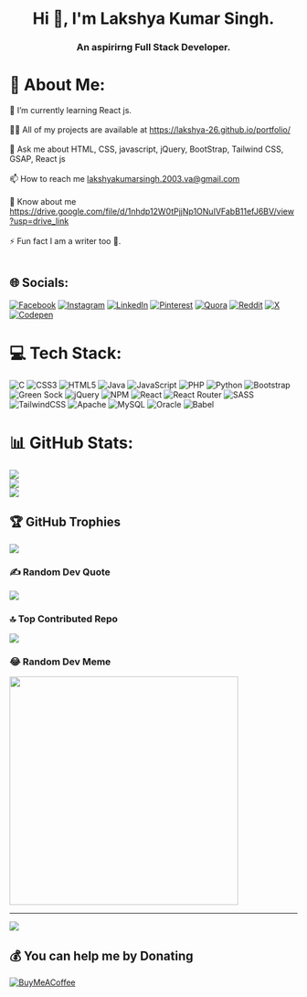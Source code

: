 <h1 align="center">Hi 👋, I'm Lakshya Kumar Singh.</h1>
<h3 align="center">An aspirirng Full Stack Developer.</h3>

# 💫 About Me:
🌱 I’m currently learning React js.<br><br>👨‍💻 All of my projects are available at https://lakshya-26.github.io/portfolio/<br><br>💬 Ask me about HTML, CSS, javascript, jQuery, BootStrap, Tailwind CSS, GSAP, React js<br><br>📫 How to reach me lakshyakumarsingh.2003.va@gmail.com<br><br>📄 Know about me https://drive.google.com/file/d/1nhdp12W0tPjjNp1ONuIVFabB11efJ6BV/view?usp=drive_link<br><br>⚡ Fun fact I am a writer too 🤪.<br><br>


## 🌐 Socials:
[![Facebook](https://img.shields.io/badge/Facebook-%231877F2.svg?logo=Facebook&logoColor=white)](https://facebook.com/https://www.facebook.com/lakshya.rajput.714049) [![Instagram](https://img.shields.io/badge/Instagram-%23E4405F.svg?logo=Instagram&logoColor=white)](https://instagram.com/https://www.instagram.com/lakshya_kr_singh_26?igsh=MTV6cDRpbWM1NXRpdA==) [![LinkedIn](https://img.shields.io/badge/LinkedIn-%230077B5.svg?logo=linkedin&logoColor=white)](https://linkedin.com/in/https://www.linkedin.com/in/lakshya-kumar-singh-49703924a/) [![Pinterest](https://img.shields.io/badge/Pinterest-%23E60023.svg?logo=Pinterest&logoColor=white)](https://pinterest.com/https://in.pinterest.com/lakshyakumarsingh2003va/?invite_code=a823329413bc48b0b8c9de7ba67c79cb&sender=988751430598893003) [![Quora](https://img.shields.io/badge/Quora-%23B92B27.svg?logo=Quora&logoColor=white)](https://quora.com/profile/https://www.quora.com/profile/All-In-One-With-Lakshya?ch=2&oid=1028013301&srid=u5gmlM&target_type=user) [![Reddit](https://img.shields.io/badge/Reddit-%23FF4500.svg?logo=Reddit&logoColor=white)](https://reddit.com/user/https://www.reddit.com/u/lakshya_25/s/VPqwoRMFOw) [![X](https://img.shields.io/badge/X-black.svg?logo=X&logoColor=white)](https://x.com/https://twitter.com/LakshyaKumarS20) [![Codepen](https://img.shields.io/badge/Codepen-000000?style=for-the-badge&logo=codepen&logoColor=white)](https://codepen.io/https://codepen.io/lakshya-26) 

# 💻 Tech Stack:
![C](https://img.shields.io/badge/c-%2300599C.svg?style=for-the-badge&logo=c&logoColor=white) ![CSS3](https://img.shields.io/badge/css3-%231572B6.svg?style=for-the-badge&logo=css3&logoColor=white) ![HTML5](https://img.shields.io/badge/html5-%23E34F26.svg?style=for-the-badge&logo=html5&logoColor=white) ![Java](https://img.shields.io/badge/java-%23ED8B00.svg?style=for-the-badge&logo=openjdk&logoColor=white) ![JavaScript](https://img.shields.io/badge/javascript-%23323330.svg?style=for-the-badge&logo=javascript&logoColor=%23F7DF1E) ![PHP](https://img.shields.io/badge/php-%23777BB4.svg?style=for-the-badge&logo=php&logoColor=white) ![Python](https://img.shields.io/badge/python-3670A0?style=for-the-badge&logo=python&logoColor=ffdd54) ![Bootstrap](https://img.shields.io/badge/bootstrap-%238511FA.svg?style=for-the-badge&logo=bootstrap&logoColor=white) ![Green Sock](https://img.shields.io/badge/green%20sock-88CE02?style=for-the-badge&logo=greensock&logoColor=white) ![jQuery](https://img.shields.io/badge/jquery-%230769AD.svg?style=for-the-badge&logo=jquery&logoColor=white) ![NPM](https://img.shields.io/badge/NPM-%23CB3837.svg?style=for-the-badge&logo=npm&logoColor=white) ![React](https://img.shields.io/badge/react-%2320232a.svg?style=for-the-badge&logo=react&logoColor=%2361DAFB) ![React Router](https://img.shields.io/badge/React_Router-CA4245?style=for-the-badge&logo=react-router&logoColor=white) ![SASS](https://img.shields.io/badge/SASS-hotpink.svg?style=for-the-badge&logo=SASS&logoColor=white) ![TailwindCSS](https://img.shields.io/badge/tailwindcss-%2338B2AC.svg?style=for-the-badge&logo=tailwind-css&logoColor=white) ![Apache](https://img.shields.io/badge/apache-%23D42029.svg?style=for-the-badge&logo=apache&logoColor=white) ![MySQL](https://img.shields.io/badge/mysql-%2300000f.svg?style=for-the-badge&logo=mysql&logoColor=white) ![Oracle](https://img.shields.io/badge/Oracle-F80000?style=for-the-badge&logo=oracle&logoColor=white) ![Babel](https://img.shields.io/badge/Babel-F9DC3e?style=for-the-badge&logo=babel&logoColor=black)
# 📊 GitHub Stats:
![](https://github-readme-stats.vercel.app/api?username=lakshya-26&theme=radical&hide_border=false&include_all_commits=true&count_private=true)<br/>
![](https://github-readme-streak-stats.herokuapp.com/?user=lakshya-26&theme=radical&hide_border=false)<br/>
![](https://github-readme-stats.vercel.app/api/top-langs/?username=lakshya-26&theme=radical&hide_border=false&include_all_commits=true&count_private=true&layout=compact)

## 🏆 GitHub Trophies
![](https://github-profile-trophy.vercel.app/?username=lakshya-26&theme=radical&no-frame=false&no-bg=false&margin-w=4)

### ✍️ Random Dev Quote
![](https://quotes-github-readme.vercel.app/api?type=horizontal&theme=radical)

### 🔝 Top Contributed Repo
![](https://github-contributor-stats.vercel.app/api?username=lakshya-26&limit=5&theme=dark&combine_all_yearly_contributions=true)

### 😂 Random Dev Meme
<img src='https://randommeme-five.vercel.app/' style="height: 400px;"/>

---
[![](https://visitcount.itsvg.in/api?id=lakshya-26&icon=2&color=1)](https://visitcount.itsvg.in)

  ## 💰 You can help me by Donating
  [![BuyMeACoffee](https://img.shields.io/badge/Buy%20Me%20a%20Coffee-ffdd00?style=for-the-badge&logo=buy-me-a-coffee&logoColor=black)](https://buymeacoffee.com/https://twitter.com/LakshyaKumarS20) 

  
<!-- Proudly created with GPRM ( https://gprm.itsvg.in ) -->
